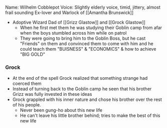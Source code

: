 Name: Wilhelm Cobblepot
Voice: Slightly elderly voice, timid, jittery, almost frail sounding
Ex-lover and Warlock of [[Amantha Brunswick]]

- Adoptive Wizard Dad of [[Grizz Glastow]] and [[Grock Glastow]]
	- When he first met them he was studying their Goblin camp from afar when the boys stumbled across him while on patrol
	- They were going to bring him to the Goblin Boss, but he cast "Friends" on them and convinced them to come with him and he could teach them "BUISNESS" & "ECONOMICS" & how to achieve "BIG GOLD"
### Grock​
- At the end of the spell Grock realized that something strange had coerced them
- Instead of turning back to the Goblin camp he seen that his brother Grizz was fully invested in these ideas
- Grock grappled with his inner nature and chose his brother over the rest of his people.
	- Never been gung-ho about this new life
	- He can't leave his little brother behind; tries to make the best of this new life 


